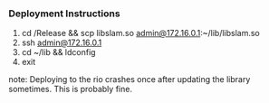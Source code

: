 ### Deployment Instructions
1. cd /Release && scp libslam.so admin@172.16.0.1:~/lib/libslam.so
2. ssh admin@172.16.0.1
3. cd ~/lib && ldconfig
4. exit

note: Deploying to the rio crashes once after updating the library sometimes. This is probably fine.